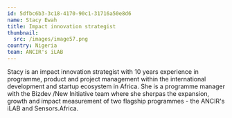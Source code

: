 ```yaml
---
id: 5dfbc6b3-3c18-4170-90c1-31716a50e8d6
name: Stacy Ewah
title: Impact innovation strategist
thumbnail:
  src: /images/image57.png
country: Nigeria
team: ANCIR's iLAB
---
```


Stacy is an impact innovation strategist with 10 years experience in programme, product and project management within the international development and startup ecosystem in Africa. She is a programme manager with the Bizdev /New Initiative team where she sherpas the expansion, growth and impact measurement of two flagship programmes - the ANCIR's iLAB and Sensors.Africa.
